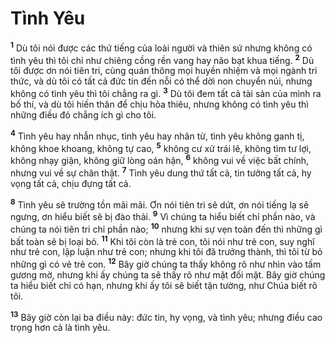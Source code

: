 # Tình Yêu
<sup><b>1</b></sup> Dù tôi nói được các thứ tiếng của loài người và thiên sứ nhưng không có tình yêu thì tôi chỉ như chiêng cồng rền vang hay não bạt khua tiếng. <sup><b>2</b></sup> Dù tôi được ơn nói tiên tri, cùng quán thông mọi huyền nhiệm và mọi ngành tri thức, và dù tôi có tất cả đức tin đến nỗi có thể dời non chuyển núi, nhưng không có tình yêu thì tôi chẳng ra gì. <sup><b>3</b></sup> Dù tôi đem tất cả tài sản của mình ra bố thí, và dù tôi hiến thân để chịu hỏa thiêu, nhưng không có tình yêu thì những điều đó chẳng ích gì cho tôi.

<sup><b>4</b></sup> Tình yêu hay nhẫn nhục, tình yêu hay nhân từ, tình yêu không ganh tị, không khoe khoang, không tự cao, <sup><b>5</b></sup> không cư xử trái lẽ, không tìm tư lợi, không nhạy giận, không giữ lòng oán hận, <sup><b>6</b></sup> không vui về việc bất chính, nhưng vui về sự chân thật. <sup><b>7</b></sup> Tình yêu dung thứ tất cả, tin tưởng tất cả, hy vọng tất cả, chịu đựng tất cả.

<sup><b>8</b></sup> Tình yêu sẽ trường tồn mãi mãi. Ơn nói tiên tri sẽ dứt, ơn nói tiếng lạ sẽ ngưng, ơn hiểu biết sẽ bị đào thải. <sup><b>9</b></sup> Vì chúng ta hiểu biết chỉ phần nào, và chúng ta nói tiên tri chỉ phần nào; <sup><b>10</b></sup> nhưng khi sự vẹn toàn đến thì những gì bất toàn sẽ bị loại bỏ. <sup><b>11</b></sup> Khi tôi còn là trẻ con, tôi nói như trẻ con, suy nghĩ như trẻ con, lập luận như trẻ con; nhưng khi tôi đã trưởng thành, thì tôi từ bỏ những gì có vẻ trẻ con. <sup><b>12</b></sup> Bây giờ chúng ta thấy không rõ như nhìn vào tấm gương mờ, nhưng khi ấy chúng ta sẽ thấy rõ như mặt đối mặt. Bây giờ chúng ta hiểu biết chỉ có hạn, nhưng khi ấy tôi sẽ biết tận tường, như Chúa biết rõ tôi.

<sup><b>13</b></sup> Bây giờ còn lại ba điều này: đức tin, hy vọng, và tình yêu; nhưng điều cao trọng hơn cả là tình yêu.

